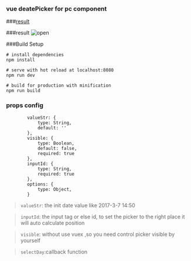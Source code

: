 ### vue deatePicker for pc component

###[result](http://k186studio.com/demos/vue/pcPicker/)

###result
![open](http://omhgkqaq2.bkt.clouddn.com/datepicker2.gif)

###Build Setup
```$xslt
# install dependencies
npm install

# serve with hot reload at localhost:8080
npm run dev

# build for production with minification
npm run build
```
### props config
```$xslt
        valueStr: {
            type: String,
            default: ''
        },
        visible: {
            type: Boolean,
            default: false,
            required: true
        },
        inputId: {
            type: String,
            required: true
        },
        options: {
            type: Object,
        }
```

>`valueStr`: the init date value like 2017-3-7 14:50


>`inputId`: the input tag or else id, to set the picker to the right place it will auto calculate position

>`visible`: without use vuex ,so you need control picker visible by yourself

>`selectDay`:callback function

